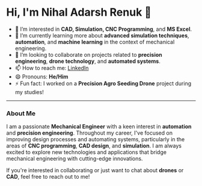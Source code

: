# Hi, I'm Nihal Adarsh Renuk 👋

- 👀 I’m interested in **CAD, Simulation, CNC Programming**, and **MS Excel**.
- 🌱 I’m currently learning more about **advanced simulation techniques**, **automation**, and **machine learning** in the context of mechanical engineering.
- 💞️ I’m looking to collaborate on projects related to **precision engineering**, **drone technology**, and **automated systems**.
- 📫 How to reach me: [LinkedIn](https://www.linkedin.com/in/nihal-adarsh-renuk/)
- 😄 Pronouns: **He/Him**
- ⚡ Fun fact: I worked on a **Precision Agro Seeding Drone** project during my studies!

---

### About Me

I am a passionate **Mechanical Engineer** with a keen interest in **automation** and **precision engineering**. Throughout my career, I've focused on improving design processes and automating systems, particularly in the areas of **CNC programming**, **CAD design**, and **simulation**. I am always excited to explore new technologies and applications that bridge mechanical engineering with cutting-edge innovations.

If you're interested in collaborating or just want to chat about **drones** or **CAD**, feel free to reach out to me!

